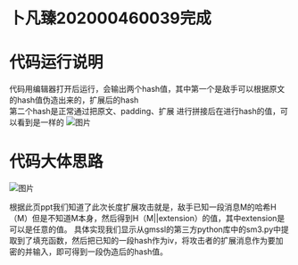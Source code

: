 # 卜凡臻202000460039完成

# 代码运行说明

代码用编辑器打开后运行，会输出两个hash值，其中第一个是敌手可以根据原文的hash值伪造出来的，扩展后的hash  
第二个hash是正常通过把原文、padding、扩展 进行拼接后在进行hash的值，可以看到是一样的
![图片](https://user-images.githubusercontent.com/71548447/181908023-6b8f302c-a9a0-42cd-8f98-224e58dba807.png)

# 代码大体思路

![图片](https://user-images.githubusercontent.com/71548447/181908047-1d817a2f-dede-4e62-949c-3a28f12ba8a3.png)

根据此页ppt我们知道了此次长度扩展攻击就是，敌手已知一段消息M的哈希H（M）但是不知道M本身，然后得到H（M||extension）的值，其中extension是可以是任意的值。
具体实现我们显示从gmssl的第三方python库中的sm3.py中提取到了填充函数，然后把已知的一段hash作为iv，将攻击者的扩展消息作为要加密的并输入，即可得到一段伪造后的hash值。

